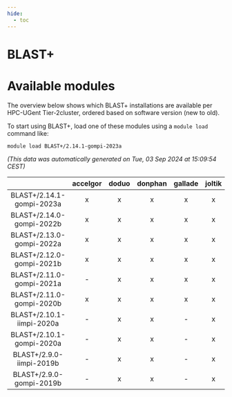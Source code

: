 ```yaml
---
hide:
  - toc
---
```


BLAST+
======

# Available modules


The overview below shows which BLAST+ installations are available per HPC-UGent Tier-2cluster, ordered based on software version (new to old).

To start using BLAST+, load one of these modules using a `module load` command like:

```shell
module load BLAST+/2.14.1-gompi-2023a
```

*(This data was automatically generated on Tue, 03 Sep 2024 at 15:09:54 CEST)*  

| |accelgor|doduo|donphan|gallade|joltik|shinx|skitty|
| :---: | :---: | :---: | :---: | :---: | :---: | :---: | :---: |
|BLAST+/2.14.1-gompi-2023a|x|x|x|x|x|x|x|
|BLAST+/2.14.0-gompi-2022b|x|x|x|x|x|-|x|
|BLAST+/2.13.0-gompi-2022a|x|x|x|x|x|-|x|
|BLAST+/2.12.0-gompi-2021b|x|x|x|x|x|-|x|
|BLAST+/2.11.0-gompi-2021a|-|x|x|x|x|-|x|
|BLAST+/2.11.0-gompi-2020b|x|x|x|x|x|-|x|
|BLAST+/2.10.1-iimpi-2020a|-|x|x|-|x|-|x|
|BLAST+/2.10.1-gompi-2020a|-|x|x|-|x|-|x|
|BLAST+/2.9.0-iimpi-2019b|-|x|x|-|x|-|x|
|BLAST+/2.9.0-gompi-2019b|-|x|x|-|x|-|x|
